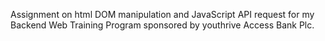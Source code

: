 Assignment on html DOM manipulation and JavaScript API request 
for my Backend Web Training Program sponsored by youthrive Access Bank Plc.
